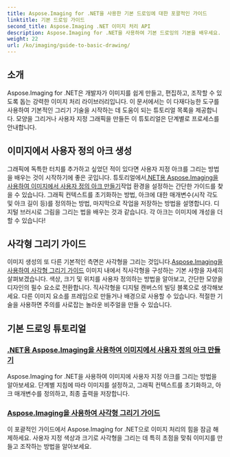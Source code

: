 ```yaml
---
title: Aspose.Imaging for .NET을 사용한 기본 드로잉에 대한 포괄적인 가이드
linktitle: 기본 드로잉 가이드
second_title: Aspose.Imaging .NET 이미지 처리 API
description: Aspose.Imaging for .NET을 사용하여 기본 드로잉의 기본을 배우세요. 이 단계별 튜토리얼은 모양 만들기, 변환 적용, 이미지 처리 등 필수 개념을 다룹니다.
weight: 22
url: /ko/imaging/guide-to-basic-drawing/
---
```

## 소개

Aspose.Imaging for .NET은 개발자가 이미지를 쉽게 만들고, 편집하고, 조작할 수 있도록 돕는 강력한 이미지 처리 라이브러리입니다. 이 문서에서는 이 다재다능한 도구를 사용하여 기본적인 그리기 기술을 시작하는 데 도움이 되는 튜토리얼 목록을 제공합니다. 모양을 그리거나 사용자 지정 그래픽을 만들든 이 튜토리얼은 단계별로 프로세스를 안내합니다.

## 이미지에서 사용자 정의 아크 생성

 그래픽에 독특한 터치를 추가하고 싶었던 적이 있다면 사용자 지정 아크를 그리는 방법을 배우는 것이 시작하기에 좋은 곳입니다. 튜토리얼에서[.NET용 Aspose.Imaging을 사용하여 이미지에서 사용자 정의 아크 만들기](./create-custom-arc-in-images/)작업 환경을 설정하는 간단한 가이드를 찾을 수 있습니다. 그래픽 컨텍스트를 초기화하는 방법, 아크에 대한 매개변수(시작 각도 및 아크 길이 등)를 정의하는 방법, 마지막으로 작업을 저장하는 방법을 설명합니다. 디지털 브러시로 그림을 그리는 법을 배우는 것과 같습니다. 각 아크는 이미지에 개성을 더할 수 있습니다!

## 사각형 그리기 가이드

 이미지 생성의 또 다른 기본적인 측면은 사각형을 그리는 것입니다.[Aspose.Imaging을 사용하여 사각형 그리기 가이드](./guide-to-drawing-rectangle/) 이미지 내에서 직사각형을 구성하는 기본 사항을 자세히 살펴보겠습니다. 색상, 크기 및 위치를 사용자 정의하는 방법을 알아보고, 간단한 모양을 디자인의 필수 요소로 전환합니다. 직사각형을 디지털 캔버스의 빌딩 블록으로 생각해보세요. 다른 이미지 요소를 프레임으로 만들거나 배경으로 사용할 수 있습니다. 적절한 기술을 사용하면 주의를 사로잡는 놀라운 비주얼을 만들 수 있습니다.

## 기본 드로잉 튜토리얼
### [.NET용 Aspose.Imaging을 사용하여 이미지에서 사용자 정의 아크 만들기](./create-custom-arc-in-images/)
Aspose.Imaging for .NET을 사용하여 이미지에 사용자 지정 아크를 그리는 방법을 알아보세요. 단계별 지침에 따라 이미지를 설정하고, 그래픽 컨텍스트를 초기화하고, 아크 매개변수를 정의하고, 최종 출력을 저장합니다.
### [Aspose.Imaging을 사용하여 사각형 그리기 가이드](./guide-to-drawing-rectangle/)
이 포괄적인 가이드에서 Aspose.Imaging for .NET으로 이미지 처리의 힘을 잠금 해제하세요. 사용자 지정 색상과 크기로 사각형을 그리는 데 특히 초점을 맞춰 이미지를 만들고 조작하는 방법을 알아보세요.